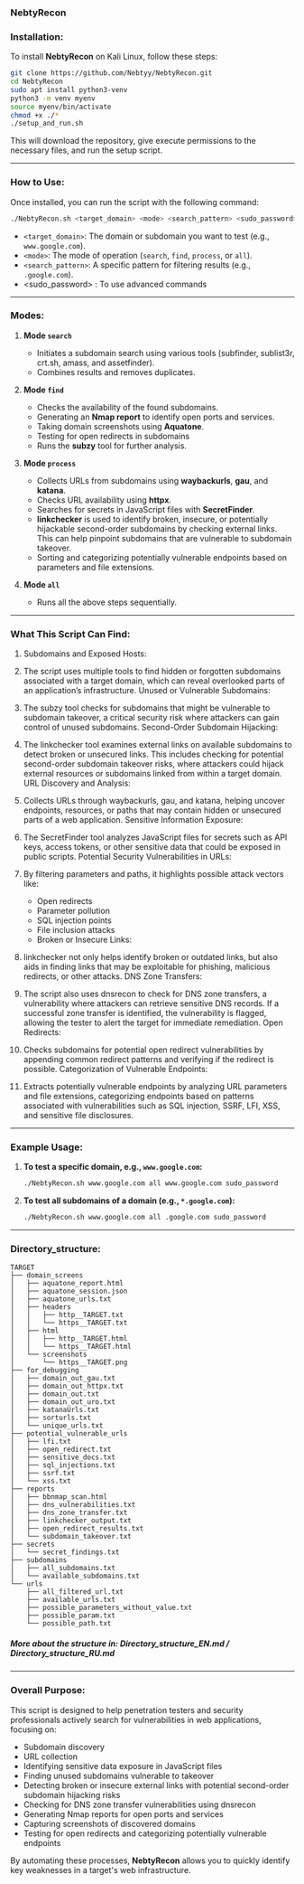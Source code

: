 ### NebtyRecon

### **Installation:**
To install **NebtyRecon** on Kali Linux, follow these steps:

```bash
git clone https://github.com/Nebtyy/NebtyRecon.git
cd NebtyRecon
sudo apt install python3-venv
python3 -m venv myenv
source myenv/bin/activate
chmod +x ./*
./setup_and_run.sh
```

This will download the repository, give execute permissions to the necessary files, and run the setup script.

---

### **How to Use:**
Once installed, you can run the script with the following command:

```bash
./NebtyRecon.sh <target_domain> <mode> <search_pattern> <sudo_password>
```

- `<target_domain>`: The domain or subdomain you want to test (e.g., `www.google.com`).
- `<mode>`: The mode of operation (`search`, `find`, `process`, or `all`).
- `<search_pattern>`: A specific pattern for filtering results (e.g., `.google.com`).
-  <sudo_password> : To use advanced commands

---

### **Modes:**
1. **Mode `search`**
   - Initiates a subdomain search using various tools (subfinder, sublist3r, crt.sh, amass, and assetfinder).
   - Combines results and removes duplicates.

2. **Mode `find`**
   - Checks the availability of the found subdomains.
   - Generating an **Nmap report** to identify open ports and services.
   - Taking domain screenshots using **Aquatone**.
   - Testing for open redirects in subdomains
   - Runs the **subzy** tool for further analysis.

3. **Mode `process`**
   - Collects URLs from subdomains using **waybackurls**, **gau**, and **katana**.
   - Checks URL availability using **httpx**.
   - Searches for secrets in JavaScript files with **SecretFinder**.
   - **linkchecker** is used to identify broken, insecure, or potentially hijackable second-order subdomains by checking external links. This can help pinpoint subdomains that are vulnerable to subdomain takeover.
   - Sorting and categorizing potentially vulnerable endpoints based on parameters and file extensions.
4. **Mode `all`**
   - Runs all the above steps sequentially.

---

### **What This Script Can Find:**

1. Subdomains and Exposed Hosts:

2. The script uses multiple tools to find hidden or forgotten subdomains associated with a target domain, which can reveal overlooked parts of an application’s infrastructure.
Unused or Vulnerable Subdomains:

3. The subzy tool checks for subdomains that might be vulnerable to subdomain takeover, a critical security risk where attackers can gain control of unused subdomains.
Second-Order Subdomain Hijacking:

4. The linkchecker tool examines external links on available subdomains to detect broken or unsecured links. This includes checking for potential second-order subdomain takeover risks, where attackers could hijack external resources or subdomains linked from within a target domain.
URL Discovery and Analysis:

5. Collects URLs through waybackurls, gau, and katana, helping uncover endpoints, resources, or paths that may contain hidden or unsecured parts of a web application.
Sensitive Information Exposure:

6. The SecretFinder tool analyzes JavaScript files for secrets such as API keys, access tokens, or other sensitive data that could be exposed in public scripts.
Potential Security Vulnerabilities in URLs:

7. By filtering parameters and paths, it highlights possible attack vectors like:
   - Open redirects
   - Parameter pollution
   - SQL injection points
   - File inclusion attacks
   - Broken or Insecure Links:

8. linkchecker not only helps identify broken or outdated links, but also aids in finding links that may be exploitable for phishing, malicious redirects, or other attacks.
DNS Zone Transfers:

9. The script also uses dnsrecon to check for DNS zone transfers, a vulnerability where attackers can retrieve sensitive DNS records. If a successful zone transfer is identified, the vulnerability is flagged, allowing the tester to alert the target for immediate remediation.
Open Redirects:

10. Checks subdomains for potential open redirect vulnerabilities by appending common redirect patterns and verifying if the redirect is possible.
Categorization of Vulnerable Endpoints:

11. Extracts potentially vulnerable endpoints by analyzing URL parameters and file extensions, categorizing endpoints based on patterns associated with vulnerabilities such as SQL injection, SSRF, LFI, XSS, and sensitive file disclosures.

---

### **Example Usage:**

1. **To test a specific domain, e.g., `www.google.com`:**
   ```bash
   ./NebtyRecon.sh www.google.com all www.google.com sudo_password
   ```

2. **To test all subdomains of a domain (e.g., `*.google.com`):**
   ```bash
   ./NebtyRecon.sh www.google.com all .google.com sudo_password
   ```

---
### **Directory_structure:**
```
TARGET
├── domain_screens
│   ├── aquatone_report.html
│   ├── aquatone_session.json
│   ├── aquatone_urls.txt
│   ├── headers
│   │   ├── http__TARGET.txt
│   │   └── https__TARGET.txt
│   ├── html
│   │   ├── http__TARGET.html
│   │   └── https__TARGET.html
│   └── screenshots
│       └── https__TARGET.png
├── for_debugging
│   ├── domain_out_gau.txt
│   ├── domain_out_httpx.txt
│   ├── domain_out.txt
│   ├── domain_out_uro.txt
│   ├── katanaUrls.txt
│   ├── sorturls.txt
│   └── unique_urls.txt
├── potential_vulnerable_urls
│   ├── lfi.txt
│   ├── open_redirect.txt
│   ├── sensitive_docs.txt
│   ├── sql_injections.txt
│   ├── ssrf.txt
│   └── xss.txt
├── reports
│   ├── bbnmap_scan.html
│   ├── dns_vulnerabilities.txt
│   ├── dns_zone_transfer.txt
│   ├── linkchecker_output.txt
│   ├── open_redirect_results.txt
│   └── subdomain_takeover.txt
├── secrets
│   └── secret_findings.txt
├── subdomains
│   ├── all_subdomains.txt
│   └── available_subdomains.txt
└── urls
    ├── all_filtered_url.txt
    ├── available_urls.txt
    ├── possible_parameters_without_value.txt
    ├── possible_param.txt
    └── possible_path.txt
```
##### More about the structure in: Directory_structure_EN.md / Directory_structure_RU.md

---

### **Overall Purpose:**
This script is designed to help penetration testers and security professionals actively search for vulnerabilities in web applications, focusing on:
- Subdomain discovery
- URL collection
- Identifying sensitive data exposure in JavaScript files
- Finding unused subdomains vulnerable to takeover
- Detecting broken or insecure external links with potential second-order subdomain hijacking risks
- Checking for DNS zone transfer vulnerabilities using dnsrecon
- Generating Nmap reports for open ports and services
- Capturing screenshots of discovered domains
- Testing for open redirects and categorizing potentially vulnerable endpoints

By automating these processes, **NebtyRecon** allows you to quickly identify key weaknesses in a target's web infrastructure.
